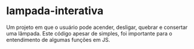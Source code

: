# lampada-interativa
Um projeto em que o usuário pode acender, desligar, quebrar e consertar uma lâmpada. Este código apesar de simples, foi importante para o entendimento de algumas funções em JS.
